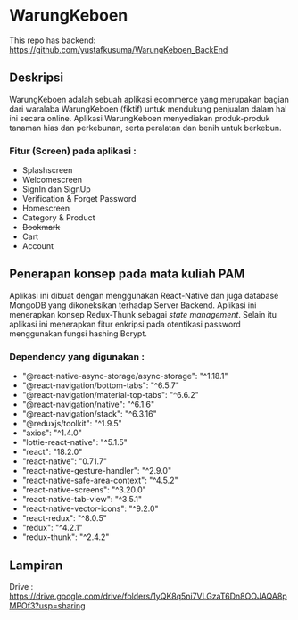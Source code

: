 # WarungKeboen
This repo has backend: https://github.com/yustafkusuma/WarungKeboen_BackEnd

## Deskripsi
WarungKeboen adalah sebuah aplikasi ecommerce yang merupakan bagian dari waralaba WarungKeboen (fiktif) untuk mendukung penjualan
dalam hal ini secara online. Aplikasi WarungKeboen menyediakan produk-produk tanaman hias dan perkebunan, serta peralatan dan benih untuk berkebun.

### Fitur (Screen) pada aplikasi :
- Splashscreen
- Welcomescreen
- SignIn dan SignUp
- Verification & Forget Password
- Homescreen
- Category & Product
- ~~Bookmark~~
- Cart
- Account

## Penerapan konsep pada mata kuliah PAM
Aplikasi ini dibuat dengan menggunakan React-Native dan juga database MongoDB yang dikoneksikan terhadap Server Backend. Aplikasi ini menerapkan konsep Redux-Thunk sebagai _state management_. Selain itu aplikasi ini menerapkan fitur enkripsi pada otentikasi password menggunakan fungsi hashing Bcrypt.

### Dependency yang digunakan :
- "@react-native-async-storage/async-storage": "^1.18.1"
- "@react-navigation/bottom-tabs": "^6.5.7"
- "@react-navigation/material-top-tabs": "^6.6.2"
- "@react-navigation/native": "^6.1.6"
- "@react-navigation/stack": "^6.3.16"
- "@reduxjs/toolkit": "^1.9.5"
- "axios": "^1.4.0"
- "lottie-react-native": "^5.1.5"
- "react": "18.2.0"
- "react-native": "0.71.7"
- "react-native-gesture-handler": "^2.9.0"
- "react-native-safe-area-context": "^4.5.2"
- "react-native-screens": "^3.20.0"
- "react-native-tab-view": "^3.5.1"
- "react-native-vector-icons": "^9.2.0"
- "react-redux": "^8.0.5"
- "redux": "^4.2.1"
- "redux-thunk": "^2.4.2"

## Lampiran
Drive : https://drive.google.com/drive/folders/1yQK8q5ni7VLGzaT6Dn8OOJAQA8pMPOf3?usp=sharing
